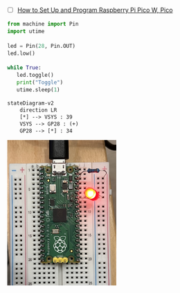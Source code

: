 


- [ ] [How to Set Up and Program Raspberry Pi Pico W, Pico](https://www.tomshardware.com/how-to/raspberry-pi-pico-setup)

```python
from machine import Pin
import utime

led = Pin(28, Pin.OUT)
led.low()

while True:
   led.toggle()
   print("Toggle")
   utime.sleep(1)
```

```mermaid
stateDiagram-v2
    direction LR
    [*] --> VSYS : 39
    VSYS --> GP28 : (+)
    GP28 --> [*] : 34
```

<img src=images/IMG_4388.jpg width='50%' height='50%' > </img>
